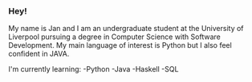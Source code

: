 ### Hey!
My name is Jan and I am an undergraduate student at the University of Liverpool pursuing a degree in Computer Science with Software Development.
My main language of interest is Python but I also feel confident in JAVA. 

I'm currently learning:
-Python
-Java
-Haskell
-SQL




<!--
**JanFrackowiak/JanFrackowiak** is a ✨ _special_ ✨ repository because its `README.md` (this file) appears on your GitHub profile.
